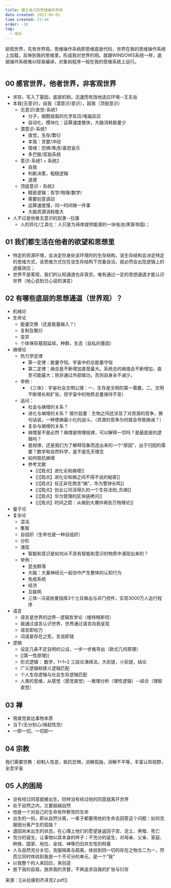```yaml
---
title: 建立自己的思维操作系统
date created: 2023-04-01
time created: 22:44
order: -10
tag: 
  - 成长
---
```


欲观世界，先有世界观。思维操作系统即思维底层代码，世界在我的思维操作系统上加载，反映到我的思维里，形成我对世界的观。就跟WINDOWS系统一样，底层操作系统难以轻易编译，对象如程序一般在我的思维系统上运行。

```toc
```

## 00 感官世界，他者世界，非客观世界
- 求存，写入了基因，底层机制，迅速而有效地适应环境--王东岳
- 本我(无意识)，自我（潜意识/意识），超我（顶层意识）
	- 无意识/直觉-系统1
		- 分子，细胞层面的化学反应/电磁反应
		- 自动化，模块化：运算速度极快，大脑消耗能量少
	- 潜意识-系统1
		- 直觉，生存/繁衍
		- 本我：贪婪/冲动
		- 情绪：恐惧/焦虑/喜怒哀乐
		- 多巴胺/奖励系统
	- 意识-系统1 + 系统2
		- 自我
		- 判断决策，粗糙逻辑
		- 道德
	- 顶层意识 - 系统2
		- 精密逻辑：哲学/物理/数学/
		- 需要刻意调动
		- 运算速度慢，同一时间做一件事
		- 大脑资源消耗极大
- 人不过是他者无意识的奴隶--拉康
	- 人的异化/工具化：人只是为母体提供能源的一块电池(黑客帝国)；

## 01 我们都生活在他者的欲望和思想里
- 特定的资源环境，会决定你身处该环境时的生存结构，该生存结构会决定特定的思维方式，该思维方式仅在该生存结构下完备自洽，就必然会出现逻辑上的遮蔽效应；
- 世界不是客观，我们的认知通道也非真空，唯有通过一定的思想通道才能认识世界（地心说到日心说的演变）

## 02 有哪些底层的思想通道（世界观）？
- 机械论
- 生命论
	- 能量交换（还是能量输入？）
	- 复制及繁衍
	- 变异
	- 个体保存基因延续，种群，生态（自私的基因）
- 熵增论
	- 热力学定律
		- 第一定律：能量守恒。宇宙中的总能量守恒
		- 第二定律：熵总是不断增加直至最大。系统总的熵值会不断增加，直至可能最大；除非通过外部做功，否则自身永不减少。
	- 举例：
		- 《三体》：宇宙社会文明公理：一、生存是文明的第一需要。二、文明不断增长和扩张，但宇宙中的物质总量保持不变）
	- 追问：
		- 社会与熵增的关系？
		- 进化与熵增的关系？
			玻尔兹曼：生物之间还涉及了对资源的竞争，换句话说，一种使熵最小化的战斗。（资源的竞争为何就会导致熵减？）
		- 复杂与熵增的关系？
		- 熵增是不是必然？熵增是物理规律，可以解释一切吗？是最底层的逻辑吗？
		- 是规律，还是我们为了解释现象而造出来的一个“原因”，出于归因的需要？数学和自然科学，是不是先天理念
		- 如何抵抗熵增
		- 参考文献
			- [[【观点】进化论和熵增]] 
			- [[【观点】进化论和熵之间不得不说的秘密]]
			- [[【观点】任正非在商言“熵”，华为警钟长鸣]]
			- [[【观点】创业公司活得久的一个生存法则_负熵]]
			- [[【观点】华为管理的区块链拷问]]
			- [[【观点】时间之箭：从熵到大爆炸再到万物理论]]
- 量子论
- 复杂论
	- 混沌
	- 集智
	- 自组织（生命也是一种自组织）
	- 分形
	- 涌现
		- 智能和意识是如何从不具有智能和意识的物质中涌现出来的？
	- 举例：
		- 昆虫群落
		- 大脑：大量神经元一起协作产生整体的认知行为
		- 免疫系统
		- 经济
		- 互联网
		- 三体--冯诺依曼指挥3个士兵做出与非门控件，实现3000万人运行程序
- 语言
	- 语言是世界的边界--逻辑哲学论（维特根斯坦）
	- 我通过语言认识世界，世界通过语言向我呈现
	- 语言即权力
	- 词语是存在之死，言说即错
- 逻辑
	- 设定几条不定自明的公设，一步一步推导出（欧式几何原理）
	- [[第一性原理]]
	- 形式逻辑：
	     数学，1+1=2
	     三段论演绎法，大前提，小前提，结论
	- 广义逻辑和狭义逻辑匹配   
    - 个人生存逻辑与社会生存逻辑匹配
    - 人类的思维，从感觉（感觉直觉）--推理分析（理性逻辑）--综合（理智直觉）

## 03 禅
- 用直觉直达事物本质
- 当下/无分别心/缘起性空/
- 一即一切，一切即一

## 04 宗教
我们需要宗教：抑制人性恶，抵抗恐惧，消解孤独，消解不平等，丰富认知视野，全息宇宙

## 05 人的困局
- 没有经过同意就被出生，同样没有经过他的同意就离开世界
- 处于自然之内，又要超越自然
- 他是一个对自己的生命有所察觉的生命
- 出生的一刻，即从自然分离，一辈子都要用他的生命去回答这个问题：如何克服因分离产生的孤独？
- 退回尚未出生的状态，在心理上他们的愿望是返回子宫、泥土、黑暗、死亡
- 充分的诞生，让事物以其本身的样子；不充分的诞生，对母亲、父亲、家庭、种族、国家、地位、金钱、神等仍旧共生性的附着
- 人与自然充分关切，克服隔离与疏离，体验到同一切的存在之物合二为一，然而又同时体验到我是一个不可分的单元，是一个“我”
- 以我整个的人来回应，来创造
- 放下我的自我，放弃我的贪婪，不再追求自我的扩张与衍存



来源：[[从拉康到齐泽克2.pdf]]
